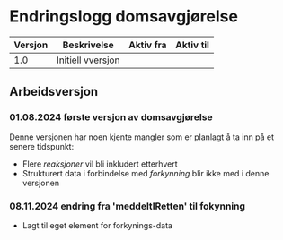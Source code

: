 # Endringslogg domsavgjørelse

| Versjon | Beskrivelse       | Aktiv fra  | Aktiv til |
|---------|-------------------|------------|----------|
| 1.0     | Initiell vversjon |            ||

## Arbeidsversjon 
### 01.08.2024 første versjon av domsavgjørelse
Denne versjonen har noen kjente mangler som er planlagt å ta inn på et senere tidspunkt:
* Flere _reaksjoner_ vil bli inkludert etterhvert
* Strukturert data i forbindelse med _forkynning_ blir ikke med i denne versjonen

### 08.11.2024 endring fra 'meddeltIRetten' til fokynning
* Lagt til eget element for forkynings-data
